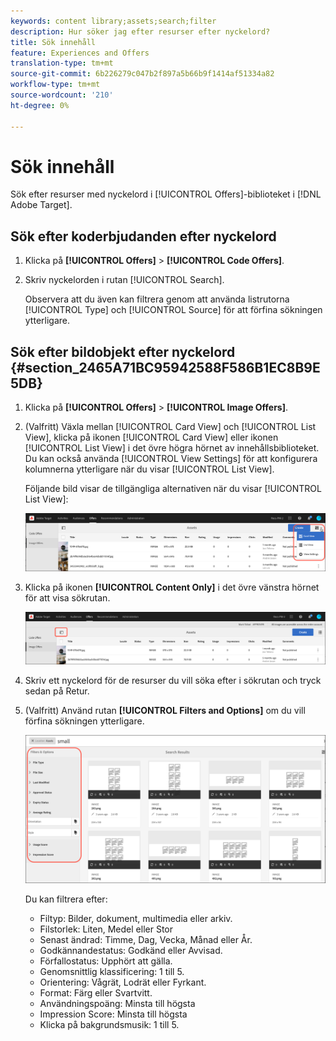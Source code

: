 ```yaml
---
keywords: content library;assets;search;filter
description: Hur söker jag efter resurser efter nyckelord?
title: Sök innehåll
feature: Experiences and Offers
translation-type: tm+mt
source-git-commit: 6b226279c047b2f897a5b66b9f1414af51334a82
workflow-type: tm+mt
source-wordcount: '210'
ht-degree: 0%

---
```



# Sök innehåll

Sök efter resurser med nyckelord i [!UICONTROL Offers]-biblioteket i [!DNL Adobe Target].

## Sök efter koderbjudanden efter nyckelord

1. Klicka på **[!UICONTROL Offers]** > **[!UICONTROL Code Offers]**.
1. Skriv nyckelorden i rutan [!UICONTROL Search].

   Observera att du även kan filtrera genom att använda listrutorna [!UICONTROL Type] och [!UICONTROL Source] för att förfina sökningen ytterligare.

## Sök efter bildobjekt efter nyckelord {#section_2465A71BC95942588F586B1EC8B9E5DB}

1. Klicka på **[!UICONTROL Offers]** > **[!UICONTROL Image Offers]**.

1. (Valfritt) Växla mellan [!UICONTROL Card View] och [!UICONTROL List View], klicka på ikonen [!UICONTROL Card View] eller ikonen [!UICONTROL List View] i det övre högra hörnet av innehållsbiblioteket. Du kan också använda [!UICONTROL View Settings] för att konfigurera kolumnerna ytterligare när du visar [!UICONTROL List View].

   Följande bild visar de tillgängliga alternativen när du visar [!UICONTROL List View]:

   ![Alternativ för listvy](/help/c-experiences/c-manage-content/assets/view-settings-options.png)

1. Klicka på ikonen **[!UICONTROL Content Only]** i det övre vänstra hörnet för att visa sökrutan.

   ![Alternativet Endast innehåll](/help/c-experiences/c-manage-content/assets/content-only.png)

1. Skriv ett nyckelord för de resurser du vill söka efter i sökrutan och tryck sedan på Retur.

1. (Valfritt) Använd rutan **[!UICONTROL Filters and Options]** om du vill förfina sökningen ytterligare.

   ![Filter- och alternativfönster](/help/c-experiences/c-manage-content/assets/filter-and-options.png)

   Du kan filtrera efter:

   * Filtyp: Bilder, dokument, multimedia eller arkiv.
   * Filstorlek: Liten, Medel eller Stor
   * Senast ändrad: Timme, Dag, Vecka, Månad eller År.
   * Godkännandestatus: Godkänd eller Avvisad.
   * Förfallostatus: Upphört att gälla.
   * Genomsnittlig klassificering: 1 till 5.
   * Orientering: Vågrät, Lodrät eller Fyrkant.
   * Format: Färg eller Svartvitt.
   * Användningspoäng: Minsta till högsta
   * Impression Score: Minsta till högsta
   * Klicka på bakgrundsmusik: 1 till 5.